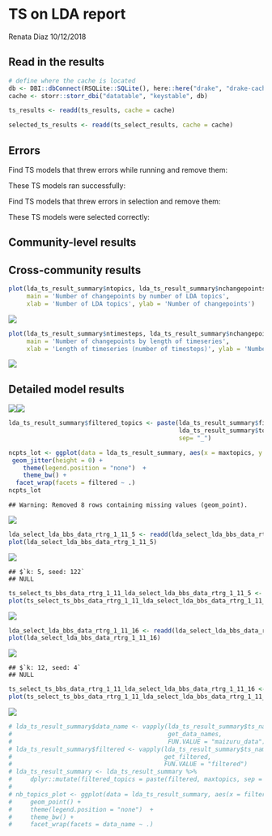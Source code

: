 TS on LDA report
================
Renata Diaz
10/12/2018

Read in the results
-------------------

``` r
# define where the cache is located
db <- DBI::dbConnect(RSQLite::SQLite(), here::here("drake", "drake-cache.sqlite"))
cache <- storr::storr_dbi("datatable", "keystable", db)

ts_results <- readd(ts_results, cache = cache)

selected_ts_results <- readd(ts_select_results, cache = cache)
```

Errors
------

Find TS models that threw errors while running and remove them:

These TS models ran successfully:

Find TS models that threw errors in selection and remove them:

These TS models were selected correctly:

Community-level results
-----------------------

Cross-community results
-----------------------

``` r
plot(lda_ts_result_summary$ntopics, lda_ts_result_summary$nchangepoints, 
     main = 'Number of changepoints by number of LDA topics', 
     xlab = 'Number of LDA topics', ylab = 'Number of changepoints')
```

![](ts_report_files/figure-markdown_github/plot%20ts%20cross%20comm%20results-1.png)

``` r
plot(lda_ts_result_summary$ntimesteps, lda_ts_result_summary$nchangepoints, 
     main = 'Number of changepoints by length of timeseries', 
     xlab = 'Length of timeseries (number of timesteps)', ylab = 'Number of changepoints')
```

![](ts_report_files/figure-markdown_github/plot%20ts%20cross%20comm%20results-2.png)

Detailed model results
----------------------

![](ts_report_files/figure-markdown_github/detailed%20ts%20model%20results-1.png)![](ts_report_files/figure-markdown_github/detailed%20ts%20model%20results-2.png)

``` r
lda_ts_result_summary$filtered_topics <- paste(lda_ts_result_summary$filtered, 
                                               lda_ts_result_summary$topics,
                                               sep= "_")

ncpts_lot <- ggplot(data = lda_ts_result_summary, aes(x = maxtopics, y = nchangepoints, color = gen_formula)) +
 geom_jitter(height = 0) +
    theme(legend.position = "none")  +
    theme_bw() +
  facet_wrap(facets = filtered ~ .)
ncpts_lot
```

    ## Warning: Removed 8 rows containing missing values (geom_point).

![](ts_report_files/figure-markdown_github/ncpts-1.png)

``` r
lda_select_lda_bbs_data_rtrg_1_11_5 <- readd(lda_select_lda_bbs_data_rtrg_1_11_5, cache = cache)
plot(lda_select_lda_bbs_data_rtrg_1_11_5)
```

![](ts_report_files/figure-markdown_github/ncpts-2.png)

    ## $`k: 5, seed: 122`
    ## NULL

``` r
ts_select_ts_bbs_data_rtrg_1_11_lda_select_lda_bbs_data_rtrg_1_11_5 <- readd(ts_select_ts_bbs_data_rtrg_1_11_lda_select_lda_bbs_data_rtrg_1_11_5, cache = cache)
plot(ts_select_ts_bbs_data_rtrg_1_11_lda_select_lda_bbs_data_rtrg_1_11_5)
```

![](ts_report_files/figure-markdown_github/ncpts-3.png)

``` r
lda_select_lda_bbs_data_rtrg_1_11_16 <- readd(lda_select_lda_bbs_data_rtrg_1_11_16, cache = cache)
plot(lda_select_lda_bbs_data_rtrg_1_11_16)
```

![](ts_report_files/figure-markdown_github/ncpts-4.png)

    ## $`k: 12, seed: 4`
    ## NULL

``` r
ts_select_ts_bbs_data_rtrg_1_11_lda_select_lda_bbs_data_rtrg_1_11_16 <- readd(ts_select_ts_bbs_data_rtrg_1_11_lda_select_lda_bbs_data_rtrg_1_11_16, cache = cache)
plot(ts_select_ts_bbs_data_rtrg_1_11_lda_select_lda_bbs_data_rtrg_1_11_16)
```

![](ts_report_files/figure-markdown_github/ncpts-5.png)

``` r
# lda_ts_result_summary$data_name <- vapply(lda_ts_result_summary$ts_name,
#                                           get_data_names,
#                                           FUN.VALUE = "maizuru_data")
# lda_ts_result_summary$filtered <- vapply(lda_ts_result_summary$ts_name,
#                                          get_filtered,
#                                          FUN.VALUE = "filtered")
# lda_ts_result_summary <- lda_ts_result_summary %>%
#     dplyr::mutate(filtered_topics = paste(filtered, maxtopics, sep = "_"))
# 
# nb_topics_plot <- ggplot(data = lda_ts_result_summary, aes(x = filtered_topics, y = ntopics)) +
#     geom_point() +
#     theme(legend.position = "none")  +
#     theme_bw() +
#     facet_wrap(facets = data_name ~ .)
```
